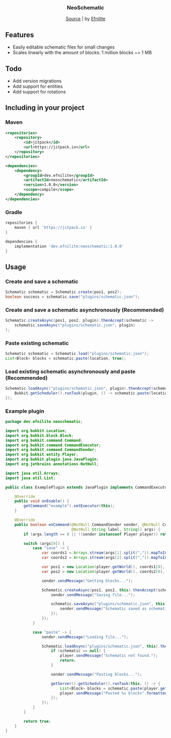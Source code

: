 <div align="center">

### NeoSchematic

[Source](https://github.com/Efnilite/neoschematic) | by [Efnilite](https://github.com/Efnilite)

</div>

## Features
- Easily editable schematic files for small changes
- Scales linearly with the amount of blocks: 1 million blocks ~= 1 MB


## Todo

- Add version migrations
- Add support for entities
- Add support for rotations

## Including in your project

### Maven
```xml
<repositories>
    <repository>
        <id>jitpack</id>
        <url>https://jitpack.io</url>
    </repository>
</repositories>

<dependencies>
    <dependency>
        <groupId>dev.efnilite</groupId>
        <artifactId>neoschematic</artifactId>
        <version>1.0.0</version>
        <scope>compile</scope>
    </dependency>
</dependencies>
```

### Gradle
```gradle
repositories {
    maven { url 'https://jitpack.io' }
}

dependencies {
    implementation 'dev.efnilite:neoschematic:1.0.0'
}
```

## Usage

### Create and save a schematic

```java
Schematic schematic = Schematic.create(pos1, pos2);
boolean success = schematic.save("plugins/schematic.json");
```

### Create and save a schematic asynchronously (Recommended)

```java
Schematic.createAsync(pos1, pos2, plugin).thenAccept(schematic -> 
    schematic.saveAsync("plugins/schematic.json", plugin)
);
```

### Paste existing schematic

```java
Schematic schematic = Schematic.load("plugins/schematic.json");
List<Block> blocks = schematic.paste(location, true);
```

### Load existing schematic asynchronously and paste (Recommended)

```java
Schematic.loadAsync("plugins/schematic.json", plugin).thenAccept(schematic -> {
    Bukkit.getScheduler().runTask(plugin, () -> schematic.paste(location, true));
});
```

### Example plugin

```java
package dev.efnilite.neoschematic;

import org.bukkit.Location;
import org.bukkit.block.Block;
import org.bukkit.command.Command;
import org.bukkit.command.CommandExecutor;
import org.bukkit.command.CommandSender;
import org.bukkit.entity.Player;
import org.bukkit.plugin.java.JavaPlugin;
import org.jetbrains.annotations.NotNull;

import java.util.Arrays;
import java.util.List;

public class ExamplePlugin extends JavaPlugin implements CommandExecutor {

    @Override
    public void onEnable() {
        getCommand("example").setExecutor(this);
    }

    @Override
    public boolean onCommand(@NotNull CommandSender sender, @NotNull Command command, 
                             @NotNull String label, String[] args) {
        if (args.length == 0 || !(sender instanceof Player player)) return true;

        switch (args[0]) {
            case "save" -> {
                var coords1 = Arrays.stream(args[1].split(",")).mapToInt(Integer::parseInt).toArray();
                var coords2 = Arrays.stream(args[2].split(",")).mapToInt(Integer::parseInt).toArray();

                var pos1 = new Location(player.getWorld(), coords1[0], coords1[1], coords1[2]);
                var pos2 = new Location(player.getWorld(), coords2[0], coords2[1], coords2[2]);

                sender.sendMessage("Getting blocks...");

                Schematic.createAsync(pos1, pos2, this).thenAccept(schematic -> {
                    sender.sendMessage("Saving file...");

                    schematic.saveAsync("plugins/schematic.json", this).thenRun(() -> {
                        sender.sendMessage("Schematic saved as schematic.json");
                    });
                });
            }

            case "paste" -> {
                sender.sendMessage("Loading file...");

                Schematic.loadAsync("plugins/schematic.json", this).thenAccept(schematic -> {
                    if (schematic == null) {
                        player.sendMessage("Schematic not found.");
                        return;
                    }

                    sender.sendMessage("Pasting blocks...");

                    getServer().getScheduler().runTask(this, () -> {
                        List<Block> blocks = schematic.paste(player.getLocation(), true);
                        player.sendMessage("Pasted %s blocks".formatted(blocks.size()));
                    });
                });
            }
        }

        return true;
    }
}
```
